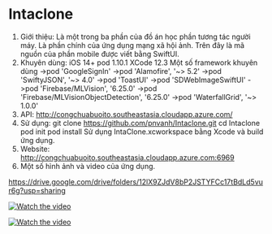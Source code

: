 # Intaclone
1. Giới thiệu:
Là một trong ba phần của đồ án học phần tương tác người máy. Là phần chính của ứng dụng mạng xã hội ảnh. 
Trên đây là mã nguồn của phần mobile được viết bằng SwiftUI.
2. Khuyên dùng:
iOS 14+
pod 1.10.1
XCode 12.3
Một số framework khuyên dùng
->pod 'GoogleSignIn'
->pod 'Alamofire', '~> 5.2'
->pod 'SwiftyJSON', '~> 4.0'
->pod 'ToastUI'
->pod 'SDWebImageSwiftUI'
->pod 'Firebase/MLVision', '6.25.0'
->pod 'Firebase/MLVisionObjectDetection', '6.25.0'
->pod 'WaterfallGrid', '~> 1.0.0'
3. API: http://congchuabuoito.southeastasia.cloudapp.azure.com/
4. Sử dụng:
git clone https://github.com/pnvanh/Intaclone.git
cd Intaclone
pod init
pod install
Sử dụng IntaClone.xcworkspace bằng Xcode và build ứng dụng.
5. Website: http://congchuabuoito.southeastasia.cloudapp.azure.com:6969
6. Một số hình ảnh và video của ứng dụng.

https://drive.google.com/drive/folders/12lX9ZJdV8bP2JSTYFCc17tBdLd5vur6g?usp=sharing

[![Watch the video](https://img.youtube.com/vi/PfQuw59PrM0/default.jpg)](https://youtu.be/PfQuw59PrM0)

[![Watch the video](https://img.youtube.com/vi/PfQuw59PrM0/default.jpg)](https://youtu.be/PfQuw59PrM0)



